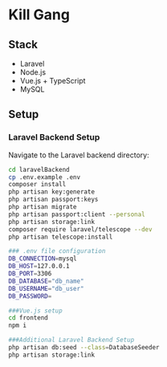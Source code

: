 # Kill Gang

## Stack

- Laravel
- Node.js
- Vue.js + TypeScript
- MySQL

## Setup

### Laravel Backend Setup

Navigate to the Laravel backend directory:

```bash
cd laravelBackend
cp .env.example .env
composer install
php artisan key:generate
php artisan passport:keys
php artisan migrate
php artisan passport:client --personal
php artisan storage:link
composer require laravel/telescope --dev
php artisan telescope:install

### .env file configuration
DB_CONNECTION=mysql
DB_HOST=127.0.0.1
DB_PORT=3306
DB_DATABASE="db_name"
DB_USERNAME="db_user"
DB_PASSWORD=

###Vue.js setup
cd frontend
npm i

###Additional Laravel Backend Setup
php artisan db:seed --class=DatabaseSeeder
php artisan storage:link

